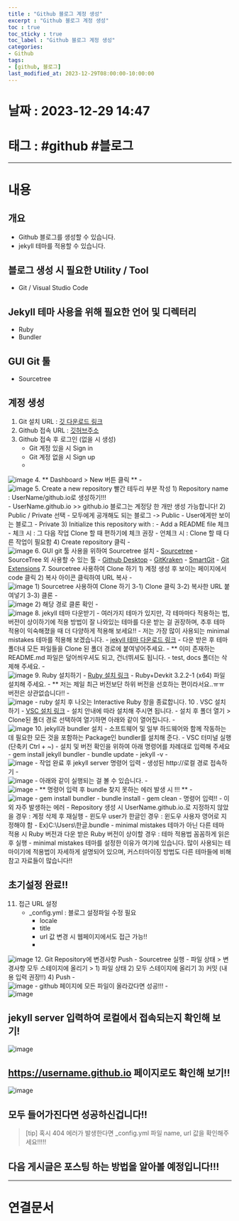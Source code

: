 ```yaml
---
title : "Github 블로그 계정 생성"
excerpt : "Github 블로그 계정 생성"
toc : true
toc_sticky : true
toc_label : "Github 블로그 계정 생성"
categories:
- Github
tags:
- [github, 블로그]
last_modified_at: 2023-12-29T08:00:00-10:00:00
---
```


# 날짜 : 2023-12-29 14:47

# 태그 : #github #블로그
---

# 내용

## 개요
- Github 블로그를 생성할 수 있습니다.
- jekyll 테마를 적용할 수 있습니다.

## 블로그 생성 시 필요한 Utility / Tool
- Git / Visual Studio Code

## Jekyll 테마 사용을 위해 필요한 언어  및 디렉터리
- Ruby
- Bundler

## GUI Git 툴
- Sourcetree

## 계정 생성
1. Git 설치 URL : [깃 다운로드 링크](https://git-scm.com/downloads)
2. Github 접속 URL : [깃허브주소](https://github.com/)
3. Github  접속 후 로그인 (없을 시 생성)
	- Git 계정 있을 시 Sign in
	- Git 계정 없을 시 Sign up
	-   
![image](../../assets/images/Pasted%20image%2020231227143749.png)
4. ** Dashboard > New  버튼 클릭 **
	-   
![image](../../assets/images/Pasted%20image%2020231227135617.png)
5. Create a new repository 빨간 테두리 부분 작성
	1) Repository name : UserName/github.io로 생성하기!!!   
		- UserName.github.io >> github.io 블로그는 계정당 한 개만 생성 가능합니다!
	2) Public / Private 선택
		- 모두에게 공개해도 되는 블로그 -> Public
		-  User에게만 보이는 블로그 - Private
	3) Initialize this repository with : 
		- Add a README file 체크
		- 체크 시 : 그 다음 작업 Clone 할 때 편하기에 체크 권장
		- 언체크 시 : Clone 할 때 다른 작업이 필요함
	4) Create repository 클릭
		-   
![image](../../assets/images/Pasted%20image%2020231227143017.png)
6. GUI git 툴 사용을 위하여 Sourcetree  설치
	- [Sourcetree](https://www.sourcetreeapp.com/)
	- SourceTree 외 사용할 수 있는 툴 
		- [Github Desktop](https://desktop.github.com/)
		- [GitKraken](https://www.gitkraken.com/download)
		- [SmartGit](https://www.syntevo.com/smartgit/)
		- [Git Extensions](https://gitextensions.github.io/)
7. Sourcetree 사용하여 Clone 하기
	1) 계정 생성 후 보이는 페이지에서 code 클릭
	2) 복사 아이콘 클릭하여 URL 복사
	-   
![image](../../assets/images/Pasted%20image%2020231227165344.png)
	1) Sourcetree 사용하여 Clone 하기
		3-1) Clone 클릭 
		3-2) 복사한 URL 붙여넣기
		3-3) 클론
				-   
![image](../../assets/images/Pasted%20image%2020231227171404.png)
	2) 해당 경로 클론 확인
		-   
![image](../../assets/images/Pasted%20image%2020231227171800.png)
8. jekyll 테마 다운받기
	- 여러가지 테마가 있지만, 각 테마마다 적용하는 법, 버전이 상이하기에 적용 방법이 잘 나와있는 테마를 다운 받는 걸 권장하며, 추후 테마 적용이 익숙해졌을 때 더 다양하게 적용해 보세요!!
	- 저는 가장 많이 사용되는 minimal mistakes 테마를 적용해 보겠습니다.
	- [jekyll 테마 다운로드 링크](http://jekyllthemes.org/page3/)
	- 다운 받은 후 테마 폴더내 모든 파일들을 Clone 된 폴더 경로에 붙여넣어주세요.
		- ** 이미 존재하는 README.md 파일은 덮어씌우셔도 되고, 건너뛰셔도 됩니다.
		- test, docs 폴더는 삭제해 주세요.
		-   
![image](../../assets/images/Pasted%20image%2020231227172514.png)
9. Ruby 설치하기
	- [Ruby 설치 링크](  
![image](../../assets/images/Pasted%20image%2020231227173315.png))
	- Ruby+Devkit 3.2.2-1 (x64) 파일 설치해 주세요. 
	- ** 저는 제일 최근 버전보단 하위 버전을 선호하는 편이라서요..ㅠㅠ 버전은 상관없습니다!!
	-   
![image](../../assets/images/Pasted%20image%2020231227173329.png)
	- ruby 설치 후 나오는 Interactive Ruby 창을 종료합니다.
10 . VSC 설치하기
	- [VSC 설치 링크](https://code.visualstudio.com/download)
	- 설치 안내에 따라 설치해 주시면 됩니다.
	- 설치 후 폴더 열기 > Clone된 폴더 경로 선택하여 열기하면 아래와 같이 열어집니다.
	-   
![image](../../assets/images/Pasted%20image%2020231227172942.png)
10. jekyll과 bundler 설치
	- 소프트웨어 및 일부 하드웨어와 함께 작동하는 데 필요한 모든 것을 포함하는 Package인 bundler를 설치해 준다.
	- VSC 터미널 실행 (단축키 Ctrl + ~)
	- 설치 및 버전 확인을 위하여 아래 명령어를 차례대로 입력해 주세요
		- gem install jekyll bundler
		- bundle update
		- jekyll -v
		-   
![image](../../assets/images/Pasted%20image%2020231227181055.png)
	- 작업 완료 후 jekyll server 명령어 입력
	- 생성된 http://로컬 경로 접속하기
	-   
![image](../../assets/images/Pasted%20image%2020231227181426.png)
	- 아래와 같이 실행되는 걸 볼 수 있습니다.
	-   
![image](../../assets/images/Pasted%20image%2020231227181538.png)
	- ** 명령어 입력 후 bundle 찾지 못하는 에러 발생 시 !!! ** 
	-   
![image](../../assets/images/Pasted%20image%2020231228100013.png)
		- gem install bundler
		- bundle install
		- gem clean
		- 명령어 입력!!
	- 이외 자주 발생하는 에러
		- Repository 생성 시 UserName.github.io.로 지정하지 않았을 경우 : 계정 삭제 후 재실행
		- 윈도우 user가 한글인 경우 : 윈도우 사용자 영어로 지정해야 함
			- Ex)C:\Users\한글\.bundle
		-  minimal mistakes 테마가 아닌 다른 테마 적용 시 Ruby 버전과 다운 받은 Ruby 버전이 상이할 경우 : 테마 적용법 꼼꼼하게 읽은 후 실행
			- minimal mistakes 테마를 설정한 이유가 여기에 있습니다. 많이 사용되는 테마이기에 적용법이 자세하게 설명되어 있으며, 커스터마이징 방법도 다른 테마들에 비해 참고 자료들이 많습니다!!

## 초기설정 완료!!

11. 접근 URL 설정
	- _config.yml : 블로그 설정파일 수정 필요
		- locale
		- title
		- url 값 변경 시 웹페이지에서도 접근 가능!!
		-   
![image](../../assets/images/Pasted%20image%2020231228100726.png)
12. Git Repository에 변경사항 Push
	- Sourcetree 실행
	- 파일 상태 > 변경사항 모두 스테이지에 올리기 > 
		1) 파일 상태
		2) 모두 스테이지에 올리기
		3) 커밋 (내용 입력 권장!!)
		4) Push
			-   
![image](../../assets/images/Pasted%20image%2020231228101353.png)
	- github 페이지에 모든 파일이 올라갔다면 성공!!!
		-   
![image](../../assets/images/Pasted%20image%2020231228101614.png)

## jekyll server 입력하여 로컬에서 접속되는지 확인해 보기! 
  
![image](../../assets/images/Pasted%20image%2020231228102802.png)

## https://username.github.io 페이지로도 확인해 보기!!
  
![image](../../assets/images/Pasted%20image%2020231228102837.png)

## 모두 들어가진다면 성공하신겁니다!!

> [tip]
> 혹시 404 에러가 발생한다면 _config.yml 파일 name, url 값을 확인해주세요!!!!!

## 다음 게시글은 포스팅 하는 방법을 알아볼 예정입니다!!!

---

# 연결문서
